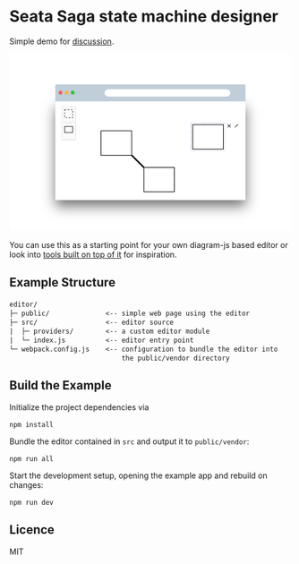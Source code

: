 # Seata Saga state machine designer

Simple demo for [discussion](https://github.com/seata/seata/discussions/6021).

![Screenshot](docs/screenshot.png)

You can use this as a starting point for your own diagram-js based editor or look into [tools built on top of it](https://github.com/bpmn-io/diagram-js#built-with-diagram-js) for inspiration.


## Example Structure

```plain
editor/
├─ public/              <-- simple web page using the editor
├─ src/                 <-- editor source
|  ├─ providers/        <-- a custom editor module
|  └─ index.js          <-- editor entry point
└─ webpack.config.js    <-- configuration to bundle the editor into
                            the public/vendor directory
```


## Build the Example

Initialize the project dependencies via

```
npm install
```

Bundle the editor contained in `src` and output it to `public/vendor`:

```
npm run all
```

Start the development setup, opening the example app and rebuild on changes:

```
npm run dev
```


## Licence

MIT